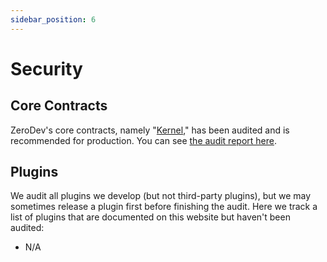 ```yaml
---
sidebar_position: 6
---
```


# Security

## Core Contracts

ZeroDev's core contracts, namely "[Kernel](https://github.com/zerodevapp/zerodev-wallet-kernel)," has been audited and is recommended for production.  You can see [the audit report here](https://github.com/zerodevapp/kernel/tree/main/audits).

## Plugins

We audit all plugins we develop (but not third-party plugins), but we may sometimes release a plugin first before finishing the audit.  Here we track a list of plugins that are documented on this website but haven't been audited:

- N/A
